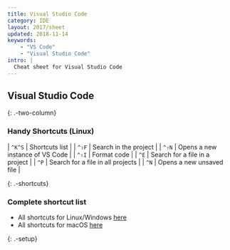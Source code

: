 ```yaml
---
title: Visual Studio Code
category: IDE
layout: 2017/sheet
updated: 2018-11-14
keywords:
    - "VS Code"
    - "Visual Studio Code"
intro: |
  Cheat sheet for Visual Studio Code
---
```


Visual Studio Code
---------
{: .-two-column}

### Handy Shortcuts (Linux)

| `^K^S` | Shortcuts list |
| `^⇧F` | Search in the project |
| `^⇧N` | Opens a new instance of VS Code |
| `^⇧I` | Format code |
| `^E` | Search for a file in a project |
| `^P` | Search for a file in all projects |
| `^N` | Opens a new unsaved file |

{: .-shortcuts}

### Complete shortcut list

- All shortcuts for Linux/Windows [here](https://github.com/kasramp/cheat-sheet-factory/blob/gh-pages/_docs/pdfs/VS%20Code%20Linux%20and%20Windows.pdf)
- All shortcuts for macOS [here](https://github.com/kasramp/cheat-sheet-factory/blob/gh-pages/_docs/pdfs/VS%20Code%20macOS.pdf)

{: .-setup}
